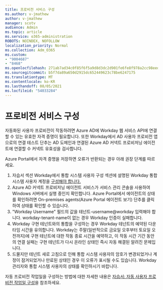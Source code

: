```yaml
---
title: 프로비전 서비스 구성
ms.author: v-jmathew
author: v-jmathew
manager: scotv
audience: Admin
ms.topic: article
ms.service: o365-administration
ROBOTS: NOINDEX, NOFOLLOW
localization_priority: Normal
ms.collection: Adm_O365
ms.custom:
- "9004687"
- "8468"
ms.openlocfilehash: 271ab7ad34c0f85f6f5a9d8d3dc2d901fe6fe8f978a2cc98eed986f594036f17
ms.sourcegitcommit: b5f7da89a650d2915dc652449623c78be6247175
ms.translationtype: MT
ms.contentlocale: ko-KR
ms.lasthandoff: 08/05/2021
ms.locfileid: "54033284"
---
```

# <a name="configuring-the-provision-service"></a>프로비전 서비스 구성

자동화된 사용자 프로비전이 작동하려면 Azure AD에 Workday 웹 서비스 API에 연결할 수 있는 유효한 자격 증명이 필요합니다. 또한 Workday에서 AD 사용자 프로비전 앱으로의 연결 테스트 단추는 AD 도메인과 연결된 Azure AD 커넥트 프로비저닝 에이전트에 연결할 수 커넥트 유효성을 검사합니다.

Azure Portal에서 자격 증명을 저장하면 오류가 반환되는 경우 아래 권장 단계를 따르세요.

1. 자습서 섹션 Workday에서 통합 시스템 사용자 구성 섹션에 설명된 Workday 통합 시스템 사용자 계정을 [구성해야 합니다.](https://docs.microsoft.com/azure/active-directory/saas-apps/workday-inbound-tutorial)
2. Azure AD 커넥트 프로비저닝 에이전트 서비스가 서비스 관리 콘솔을 사용하여 Windows 서버에서 실행 중인지 확인합니다. Azure Portal에서 에이전트의 상태를 확인하려면 On-premises agents(Azure Portal 에이전트 보기) 단추를 클릭하여 상태를 확인할 수 있습니다.
3. "Workday Username" 필드의 값을 테넌트-username@workday 입력해야 합니다. workday-tenant-name이 없는 경우 Workday 인증이 실패합니다.
4. Workday 구현 테넌트와의 통합을 구성하는 경우 Workday 테넌트의 예약된 다운타임 시간을 유의합니다. Workday는 주말(일반적으로 금요일 오후부터 토요일 오전까지)에 구현 테넌트에 대한 작동 종료 시간을 예약하고, 이 작동 시간 기간 동안의 연결 실패는 구현 테넌트가 다시 온라인 상태인 즉시 자동 해결된 알려진 문제입니다.
5. 드물지만 테넌트 새로 고침으로 인해 통합 시스템 사용자의 암호가 변경되었거나 계정이 잠겨되었거나 만료된 상태인 경우 이 오류가 표시될 수도 있습니다. Workday 관리자와 통합 시스템 사용자의 상태를 확인하시기 바랍니다.

자동 프로비전 작업일을 구성하는 방법에 대한 자세한 내용은 [자습서: 자동 사용자 프로비전 작업일 구성](https://docs.microsoft.com/azure/active-directory/saas-apps/workday-inbound-tutorial)을 참조하세요.
